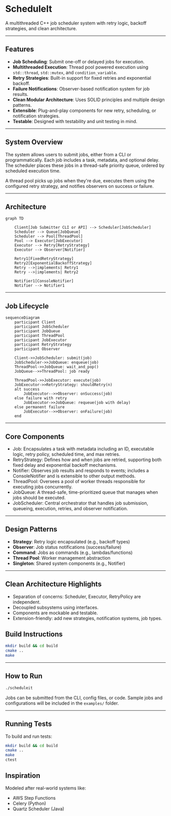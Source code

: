 # ScheduleIt

A multithreaded C++ job scheduler system with retry logic, backoff strategies, and clean architecture.

---

## Features

- **Job Scheduling**: Submit one-off or delayed jobs for execution.
- **Multithreaded Execution**: Thread pool powered execution using `std::thread`, `std::mutex`, and `condition_variable`.
- **Retry Strategies**: Built-in support for fixed retries and exponential backoff.
- **Failure Notifications**: Observer-based notification system for job results.
- **Clean Modular Architecture**: Uses SOLID principles and multiple design patterns.
- **Extensible**: Plug-and-play components for new retry, scheduling, or notification strategies.
- **Testable**: Designed with testability and unit testing in mind.

---

## System Overview

The system allows users to submit jobs, either from a CLI or programmatically. Each job includes a task, metadata, and optional delay. The scheduler places these jobs in a thread-safe priority queue, ordered by scheduled execution time.

A thread pool picks up jobs when they're due, executes them using the configured retry strategy, and notifies observers on success or failure.

---

## Architecture

```mermaid
graph TD

    Client[Job Submitter CLI or API] --> Scheduler[JobScheduler]
    Scheduler --> Queue[JobQueue]
    Scheduler --> Pool[ThreadPool]
    Pool --> Executor[JobExecutor]
    Executor --> Retry[RetryStrategy]
    Executor --> Observer[Notifier]

    Retry1[FixedRetryStrategy]
    Retry2[ExponentialBackoffStrategy]
    Retry -->|implements| Retry1
    Retry -->|implements| Retry2

    Notifier1[ConsoleNotifier]
    Notifier --> Notifier1

```

---

## Job Lifecycle

```mermaid
sequenceDiagram
    participant Client
    participant JobScheduler
    participant JobQueue
    participant ThreadPool
    participant JobExecutor
    participant RetryStrategy
    participant Observer

    Client->>JobScheduler: submit(job)
    JobScheduler->>JobQueue: enqueue(job)
    ThreadPool->>JobQueue: wait_and_pop()
    JobQueue-->>ThreadPool: job ready

    ThreadPool->>JobExecutor: execute(job)
    JobExecutor->>RetryStrategy: shouldRetry(n)
    alt success
        JobExecutor-->>Observer: onSuccess(job)
    else failure with retry
        JobExecutor->>JobQueue: requeue(job with delay)
    else permanent failure
        JobExecutor-->>Observer: onFailure(job)
    end
```

---

## Core Components

- Job: Encapsulates a task with metadata including an ID, executable logic, retry policy, scheduled time, and max retries.
- RetryStrategy: Defines how and when jobs are retried, supporting both fixed delay and exponential backoff mechanisms.
- Notifier: Observes job results and responds to events; includes a ConsoleNotifier and is extensible to other output methods.
- ThreadPool: Oversees a pool of worker threads responsible for executing jobs concurrently.
- JobQueue: A thread-safe, time-prioritized queue that manages when jobs should be executed.
- JobScheduler: Central orchestrator that handles job submission, queueing, execution, retries, and observer notification.

---

## Design Patterns 

- **Strategy**: Retry logic encapsulated (e.g., backoff types)
- **Observer**: Job status notifications (success/failure)
- **Command**: Jobs as commands (e.g., lambdas/functions)
- **Thread Pool**: Worker management abstraction
- **Singleton**: Shared system components (e.g., Notifier)

---

## Clean Architecture Highlights

- Separation of concerns: Scheduler, Executor, RetryPolicy are independent.
- Decoupled subsystems using interfaces.
- Components are mockable and testable.
- Extension-friendly: add new strategies, notification systems, job types.


## Build Instructions

```bash
mkdir build && cd build
cmake ..
make
```

---

## How to Run

```bash
./scheduleit
```

Jobs can be submitted from the CLI, config files, or code. Sample jobs and configurations will be included in the `examples/` folder.

---

## Running Tests

To build and run tests:

```bash
mkdir build && cd build
cmake ..
make
ctest
```

## Inspiration

Modeled after real-world systems like:
- AWS Step Functions
- Celery (Python)
- Quartz Scheduler (Java)
